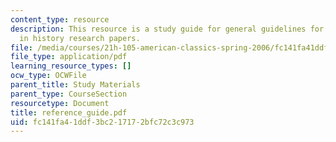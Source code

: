 ```yaml
---
content_type: resource
description: This resource is a study guide for general guidelines for references
  in history research papers.
file: /media/courses/21h-105-american-classics-spring-2006/fc141fa41ddf3bc217172bfc72c3c973_reference_guide.pdf
file_type: application/pdf
learning_resource_types: []
ocw_type: OCWFile
parent_title: Study Materials
parent_type: CourseSection
resourcetype: Document
title: reference_guide.pdf
uid: fc141fa4-1ddf-3bc2-1717-2bfc72c3c973
---
```

